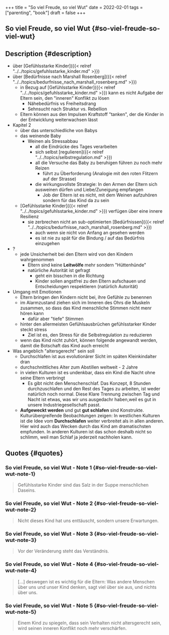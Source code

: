 +++
title = "So viel Freude, so viel Wut"
date = 2022-02-01
tags = ["parenting", "book"]
draft = false
+++

## So viel Freude, so viel Wut {#so-viel-freude-so-viel-wut}


## Description {#description}

-   über [Gefühlsstarke Kinder]({{< relref "../../topics/gefuhlsstarke_kinder.md" >}})
-   über [Bedürfnisse nach Marshall Rosenberg]({{< relref "../../topics/bedurfnisse_nach_marshall_rosenberg.md" >}})
    -   in Bezug auf [Gefühlsstarke Kinder]({{< relref "../../topics/gefuhlsstarke_kinder.md" >}}) kann es nicht Aufgabe der Eltern sein, den "inneren" Konflikt zu lösen
        -   Nähebedürfnis vs Freiheitsdrang
        -   Sehnsucht nach Struktur vs. Rebellion
    -   Eltern können aus den Impulsen Kraftstoff "tanken", der die Kinder in der Entwicklung weiterwachsen lässt
-   Kapitel 2
    -   über das unterschiedliche von Babys
    -   das weinende Baby
        -   Weinen als Stressabbau
            -   all die Eindrücke des Tages verarbeiten
            -   sich selbst [regulieren]({{< relref "../../topics/selbstregulation.md" >}})
            -   all die Versuche das Baby zu beruhigen führen zu noch mehr Reizen
                -   führt zu Überforderung (Analogie mit den roten Flitzern auf der Strasse)
            -   die wirkungsvollste Strategie: In den Armen der Eltern sich ausweinen dürfen und Liebe/Zuneigung empfangen
                -   Job der Eltern ist es nicht, mit dem Weinen aufzuhören sondern für das Kind da zu sein
    -   [Gefühlsstarke Kinder]({{< relref "../../topics/gefuhlsstarke_kinder.md" >}}) verfügen über eine innere Resilienz
        -   sie zerbrechen nicht an sub-optimierten [Bedürfnissen]({{< relref "../../topics/bedurfnisse_nach_marshall_rosenberg.md" >}})
            -   auch wenn sie nicht von Anfang an gesehen werden
            -   es ist nie zu spät für die Bindung / auf das Bedürfnis einzugehen
-   ?
    -   jede Unsicherheit bei den Eltern wird von den Kindern wahrgenommen
        -   Eltern sind keine **Leitwölfe** mehr sondern "Hüttenhünde"
        -   natürliche Autorität ist gefragt
            -   geht ein bisschen in die Richtung
            -   Kinder sollen angstfrei zu den Eltern aufschauen und Entscheidungen respektieren (natürlich Autorität)
-   Umgang mit Emotionen
    -   Eltern bringen den Kindern nicht bei, ihre Gefühle zu benennen
    -   im Alarmzustand ziehen sich im Inneren des Ohrs die Muskeln zusammen, so dass das Kind menschliche Stimmen nicht menr hören kann
        -   dafür aber "tiefe" Stimmen
    -   hinter den allermeisten Gefühlsausbrüchen gefühlsstarker Kinder steckt stress
        -   Ziel ist es, den Stress für die Selbstregulation zu reduzieren
    -   wenn das Kind nicht zuhört, können folgende angewandt werden, damit die Botschaft das Kind auch erreicht
-   Was angeblich "altersgerecht" sein soll
    -   Durchschlafen ist aus evolutionärer Sicht im späten Kleinkindalter dran
    -   durchschnittliches Alter zum Abstillen weltweit - 2 Jahre
    -   in vielen Kulturen ist es undenkbar, dass ein Kind die Nacht ohne seine Eltern verbringt
        -   Es gibt nicht den Menschenschlaf. Das Konzept, 8 Stunden durchzuschlafen und den Rest des Tages zu arbeiten, ist weder natürlich noch normal. Diese Klare Trennung zwischen Tag und Nacht ist etwas, was wir uns ausgedachr haben,weil es gut in unsere Industriegesellschaft passt.
    -   **Aufgeweckt werden** und gut **gut schlafen** sind Konstrukte. Kulturübergreifende Beobachtungen zeigen: In westlichen Kulturen ist die Idee vom **Durchschlafen** weiter verbreitet als in allen anderen. Hier wird auch das Wecken durch das Kind am dramatischsten empfunden. In anderen Kulturen ist das schon deshalb nicht so schlimm, weil man Schlaf ja jederzeit nachholen kann.


## Quotes {#quotes}


### So viel Freude, so viel Wut - Note 1 {#so-viel-freude-so-viel-wut-note-1}

> Gefühlsstarke Kinder sind das Salz in der Suppe menschlichen Daseins.


### So viel Freude, so viel Wut - Note 2 {#so-viel-freude-so-viel-wut-note-2}

> Nicht dieses Kind hat uns enttäuscht, sondern unsere Erwartungen.


### So viel Freude, so viel Wut - Note 3 {#so-viel-freude-so-viel-wut-note-3}

> Vor der Veränderung steht das Verständnis.


### So viel Freude, so viel Wut - Note 4 {#so-viel-freude-so-viel-wut-note-4}

> [...] deswegen ist es wichtig für die Eltern: Was andere Menschen über uns und unser Kind denken, sagt viel über sie aus, und nichts über uns.


### So viel Freude, so viel Wut - Note 5 {#so-viel-freude-so-viel-wut-note-5}

> Einem Kind zu spiegeln, dass sein Verhalten nicht altersgerecht sein, wird seinen inneren Konflikt noch mehr verschärfen.
